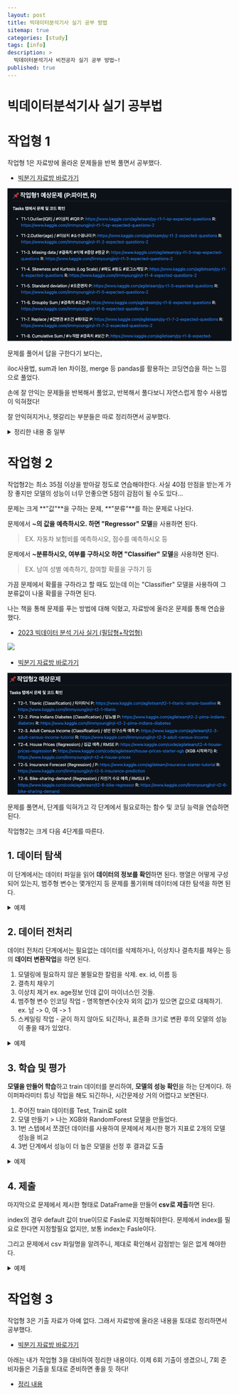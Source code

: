 ```yaml
---
layout: post
title: 빅데이터분석기사 실기 공부 방법 
sitemap: true
categories: [study]
tags: [info]
description: >
  빅데이터분석기사 비전공자 실기 공부 방법~!
published: true
---
```



# 빅데이터분석기사 실기 공부법

# 작업형 1
작업형 1은 자료방에 올라온 문제들을 반복 풀면서 공부했다. 

- [빅분기 자료방 바로가기](https://github.com/lovedlim/BigDataCertificationCourses)

![](/assets/img/blog/bigdata/task1_list.png)

문제를 풀어서 답을 구한다기 보다는, 

iloc사용법, sum과 len 차이점, merge 등 pandas를 활용하는 코딩연습을 하는 느낌으로 풀었다. 

손에 잘 안익는 문제들을 반복해서 풀었고, 반복해서 풀다보니 자연스럽게 함수 사용법이 익혀졌다!

잘 안익혀지거나, 헷갈리는 부분들은 따로 정리하면서 공부했다. 

<details>
<summary>정리한 내용 중 일부</summary>
<div markdown="1">

### 조건에 맞는 데이터 갯수

```python
# true를 세는 방식 (이상치, nan체크할때 주로 사용)
sum(data['sex'] == 'F')

# 조건에 맞는 data만 남겨서 구하기 
len(data[[data['sex'] == 'F']])
```

### merge

```python
import pandas as pd
data1 = pd.read_csv('bigData-main/basic1.csv')
data3 = pd.read_csv('bigData-main/basic3.csv')

# basic1 데이터와 basic3 데이터를 'f4'값을 기준으로 병합
data = pd.merge(left = data1 , right = data3, how = "left", on = "f4")
```

### 분할 (동일한 개수로 나이 순으로 3그룹으로 나누기)

```python
# 분할 기준 보기 
print(pd.qcut(data_new['age'], q=3))

# 구간 분할 
data_new['range'] = pd.qcut(data_new['age'], q=3, labels=['g1', 'g2', 'g3'])
print(data_new)

# 수량 비교 
print(data_new['range'].value_counts())
```

</div>
</details>




# 작업형 2
작업형2는 최소 35점 이상을 받아갈 정도로 연습해야한다. 사실 40점 만점을 받는게 가장 좋지만 모델의 성능이 너무 안좋으면 5점이 감점이 될 수도 있다...

문제는 크게 **"값"**을 구하는 문제, **"분류"**를 하는 문제로 나뉜다. 

문제에서 **~의 값을 예측하시오. 하면 "Regressor" 모델**을 사용하면 된다.
> EX. 자동차 보험비를 예측하시오, 점수를 예측하시오 등

문제에서 **~분류하시오, 여부를 구하시오 하면 "Classifier" 모델**을 사용하면 된다. 
> EX. 남여 성별 예측하기, 참여할 확률을 구하기 등

가끔 문제에서 확률을 구하라고 할 때도 있는데 이는 "Classifier" 모델을 사용하여 그 분류값이 나올 확률을 구하면 된다. 

나는 책을 통해 문제를 푸는 방법에 대해 익혔고, 자료방에 올라온 문제를 통해 연습을 했다. 

- [2023 빅데이터 분석 기사 실기 (필답형+작업형)](https://www.aladin.co.kr/shop/wproduct.aspx?ItemId=283045706)

<img src="https://image.aladin.co.kr/product/28304/57/cover500/8965403197_2.jpg" height="50"/>

- [빅분기 자료방 바로가기](https://github.com/lovedlim/BigDataCertificationCourses)

![](/assets/img/blog/bigdata/task2-list.png)

문제를 풀면서, 단계를 익혀가고 각 단계에서 필요로하는 함수 및 코딩 능력을 연습하면 된다. 

작업형2는 크게 다음 4단계를 따른다. 

## 1. 데이터 탐색 
이 단계에서는 데이터 파일을 읽어 **데이터의 정보를 확인**하면 된다. 
행열은 어떻게 구성되어 있는지, 범주형 변수는 몇개인지 등 문제를 풀기위해 데이터에 대한 탐색을 하면 된다. 

<details>
<summary>예제</summary>
<div markdown="1">

### 예제 문제 
문제 : 고객 891명에 대한 학습용 데이터를 이용하여 생존여부를 예측하는 모형만들기 

이를 평가용 데이터에 저장하여 승객의 생존 여부 예측값을 다음과 같은 형식의 csv 파일로 생성하기

모델의 성능은 ROC-AUC 평가지표에 따라 매겨짐

제출 형식
| PassengerId | Servivied  |
| --- | --- |
| 892 | 0 |
| 893 | 1 |

   

### 1. 데이터 가져오기
   ```python
   
   import pandas as pd

   # 문제에서 제시해줌
   print("데이터 가져오기") 
   x_train = pd.read_csv('./bigData-main/x_train.csv')
   x_test = pd.read_csv('./bigData-main/x_test.csv')
   y_train = pd.read_csv('./bigData-main/y_train.csv')
   print(x_train.head())
   print(x_test.head())
   print(y_train.head())
   ```

### 2. 행과 열 확인하기
   ```python
   
   print("\n행과 열을 바꾸어 보기")
   print(x_train.head().T)
   print(x_test.head().T)
   print(y_train.head().T)

   print("\n행열 확인하기")
   print(x_train.shape)
   print(x_test.shape)
   print(y_train.shape)
   ```

### 3. 요약정보 및 기초통계량 확인
   ```python
   
   print("\n요약정보 확인")
   print(x_train.info())

   # 5. 기초통계량 확인하기 
   print("\n기초통계량 확인하기")
   print(x_train.describe().T)
   ```

</div>
</details>

## 2. 데이터 전처리
데이터 전처리 단계에서는 필요없는 데이터를 삭제하거나, 이상치나 결측치를 채우는 등의 **데이터 변환작업**을 하면 된다. 

1. 모델링에 필요하지 않은 불필요한 칼럼을 삭제.
   ex. id, 이름 등
2. 결측치 채우기 
3. 이상치 제거 
   ex. age정보 인데 값이 마이너스인 것들.
4. 범주형 변수 인코딩 작업 - 명목형변수(숫자 외의 값)가 있으면 값으로 대체하기. 
   ex. 남 -> 0, 여 -> 1 
5. 스케일링 작업 - 굳이 하지 않아도 되긴하나, 표준화 크기로 변환 후의 모델의 성능이 좋을 때가 있었다. 

<details>
<summary>예제</summary>
<div markdown="1">

### 1. 불필요한 컬럼 삭제 
   ```python
   # 테스트 데이터인 x_test도 값을 예측하는 과정에 사용하므로 전처리 필요

   # cust_id 칼럼은 종속병수인 성별을 예측하는 정보가 아니라 key 역할이므로 삭제
   # 단, 최종 제출에는 사용되는 컬럼이므로 따로 저장
   x_test_cust_id = x_test['cust_id']

   # cust_id 삭제
   x_train = x_train.drop(columns = ['cust_id'])
   x_test = x_test.drop(columns = ['cust_id'])
   y_train = y_train.drop(columns = ['cust_id'])

   # 컬럼이 삭제된 상위 5개 행 확인
   print(x_train.head())
   print(x_test.head())
   print(y_train.head())
   ```

### 2. 결측치 처리
   ```python
   # 환불금액의 칼람에 2,295건의 결측치 존재
   print(x_train.isnull().sum())
   # 이는 환불금액 결측치는 이력이 없는 경우에 발생할 것으로 예상할 수 있음 -> 0으로 대체
   x_train['환불금액'] = x_train['환불금액'].fillna(0)
   x_test['환불금액'] = x_test['환불금액'].fillna(0)
   # 결측치가 조치되었는지 확인
   print(x_train['환불금액'].isnull().sum())
   print(x_test['환불금액'].isnull().sum())
   ```
### 3. 이상치가 있는경우, 제거 또는 변경 작업 진행 

### 4. 범주형 변수를 인코딩하기 
   ```python
   # 주구매상품 칼럼에서 중복을 제외한 값들을 확인
   print(x_train['주구매상품'].unique())
   # 주구매지점 칼럼에서 중복을 제외한 값들을 확인
   print(x_train['주구매지점'].unique())
   # 주구매지점 칼럼에서 중복을 제외한 값들의 개수 세기 
   print(x_train['주구매지점'].unique().size)
   # 인코딩할 수가 많을 경우, 라벨 인코딩을 하는 것이 효과적임

   from sklearn.preprocessing import LabelEncoder 
   encoder = LabelEncoder()
   # 주구매상품에 대해 라벨 인코딩을 수행하고, 주구매상품 칼람으로 다시 저장
   x_train['주구매상품'] = encoder.fit_transform(x_train['주구매상품'])
   # 라벨 인코딩 결과를 호가인하기 위해, 상위 10개 행을 확인
   print(x_train['주구매상품'].head(10))
   # 주구매상품 컬럼에 대한 라벨 인코딩의 변환 순서 확인
   print(encoder.classes_)
   # 테스트 데이터도 라벨 인코딩 수행
   x_test['주구매상품'] = encoder.fit_transform(x_test['주구매상품'])

   # 주구매지점 라벨 인코딩 수행 
   x_train['주구매지점'] = encoder.fit_transform(x_train['주구매지점'])
   # 라벨 인코딩 결과를 호가인하기 위해, 상위 10개 행을 확인
   print(x_train['주구매지점'].head(10))
   # 주구매지점 컬럼에 대한 라벨 인코딩의 변환 순서 확인
   print(encoder.classes_)
   # 테스트 데이터도 라벨 인코딩 수행
   x_test['주구매지점'] = encoder.fit_transform(x_test['주구매지점'])
   ```

### 5. 표준화 크기로 변환 
   ```python
   # 크기변환 전, x_train 세트의 기초 통계량 확인
   print(x_train.describe().T)
   from sklearn.preprocessing import StandardScaler
   scaler = StandardScaler()
   # 표준크기변환 수행 후 x_train 칼럼명 그래도 사용
   x_train = pd.DataFrame(scaler.fit_transform(x_train), columns=x_train.columns)
   # 테스트 데이터도 크기변환 
   x_test = pd.DataFrame(scaler.fit_transform(x_test), columns=x_test.columns)
   # 크기변환 후, x_train 세트의 기초 통계량 확인
   print(x_train.describe().T)
   ```

</div>
</details>

## 3. 학습 및 평가  
**모델을 만들어 학습**하고 train 데이터를 분리하여, **모델의 성능 확인**을 하는 단계이다. 
하이퍼파라미터 튜닝 작업을 해도 되긴하나, 시간문제상 거의 어렵다고 보면된다. 

1. 주어진 train 데이터를 Test, Train로 split
2. 모델 만들기 > 나는 XGB와 RandomForest 모델을 만들었다. 
3. 1번 스텝에서 쪼갰던 데이터를 사용하여 문제에서 제시한 평가 지표로 2개의 모델 성능을 비교
4. 3번 단계에서 성능이 더 높은 모델을 선정 후 결과값 도출

<details>
<summary>예제</summary>
<div markdown="1">

### 1. 데이터 분리하기 
   ```python
   from sklearn.model_selection import train_test_split

   X_TRAIN, X_TEST, Y_TRIAN, Y_TEST = train_test_split(x_train, y_train, test_size=0.2)
   # 분리된 데이터의 행렬 구조 확인
   print(X_TRAIN.shape)
   print(X_TEST.shape)
   print(Y_TRIAN.shape)
   print(Y_TEST.shape)
   ```

### 2. 데이터 학습 및 모델 생성 
   ```python
   # XGBClassifer : 일반적으로 성능이 잘나옴 
   from xgboost import XGBClassifier 
   from sklearn.ensemble import RandomForestClassifier
   # XGB
   model1 = XGBClassifier()
   model1.fit(X_TRAIN, Y_TRIAN)

   # RandomForest
   model2 = RandomForestClassifier()
   model2.fit(X_TRAIN, Y_TRIAN)
   ```

### 3. 결과 예측 및 모델 평가 
   ```python
   # 승객이 사망할 확률 : pd.DataFrame(model.predict_proba(x_test))[0]
   # 승객이 생존할 확률 : pd.DataFrame(model.predict_proba(x_test))[1]

   # 학습이 완료된 모델을 통해 Y_TEST 예측. 평가지표 계산용
   Y_TEST_PREDICT1 = pd.DataFrame(model1.predict(X_TEST))
   Y_TEST_PREDICT2 = pd.DataFrame(model2.predict(X_TEST))

   # 평가 비교
   from sklearn.metrics import roc_auc_score
   # model1
   print(roc_auc_score(Y_TEST, Y_TEST_PREDICT1))
   # model2
   print(roc_auc_score(Y_TEST, Y_TEST_PREDICT2))
   ```

### 4. 모델 선정 
   ```python
   y_test_predict = pd.DataFrame(model2.predict(x_test)).rename(columns={0:'Survived'})
   print(pd.DataFrame(y_test_predict).head())
   ```

</div>
</details>

## 4. 제출
마지막으로 문제에서 제시한 형태로 DataFrame을 만들어 **csv로 제출**하면 된다. 

index의 경우 default 값이 true이므로 Fasle로 지정해줘야한다. 
문제에서 index를 필요로 한다면 지정할필요 없지만, 보통 index는 Fasle이다. 

그리고 문제에서 csv 파일명을 알려주니, 제대로 확인해서 감점받는 일은 없게 해야한다. 

<details>
<summary>예제</summary>
<div markdown="1">

   ```python
      print(pd.concat([x_test_passenger_id, y_test_predict], axis=1))

      final = pd.concat([x_test_passenger_id, y_test_predict], axis=1)

      final.to_csv('data/result.csv', index=False)
   ```

</div>
</details>

# 작업형 3
작업형 3은 기출 자료가 아예 없다. 그래서 자료방에 올라온 내용을 토대로 정리하면서 공부했다. 
- [빅분기 자료방 바로가기](https://github.com/lovedlim/BigDataCertificationCourses)

아래는 내가 작업형 3을 대비하여 정리한 내용이다. 이제 6회 기출이 생겼으니, 7회 준비자들은 기출을 토대로 준비하면 좋을 듯 하다!
- [정리 내용](https://kongsubin.github.io/post/study/2023-08-03-bigdata-task3/)